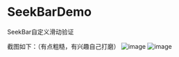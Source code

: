 # SeekBarDemo
SeekBar自定义滑动验证

截图如下：（有点粗糙，有兴趣自己打磨）
![image](https://github.com/brucevanfdm/SeekBarDemo/raw/master/app/src/main/res/pic1.png)
![image](https://github.com/brucevanfdm/SeekBarDemo/raw/master/app/src/main/res/pic1.png)
